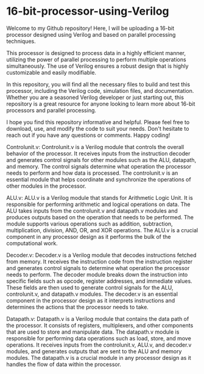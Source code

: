 # 16-bit-processor-using-Verilog

Welcome to my Github repository! Here, I will be uploading a 16-bit processor designed using Verilog and based on parallel processing techniques.

This processor is designed to process data in a highly efficient manner, utilizing the power of parallel processing to perform multiple operations simultaneously. The use of Verilog ensures a robust design that is highly customizable and easily modifiable.

In this repository, you will find all the necessary files to build and test this processor, including the Verilog code, simulation files, and documentation. Whether you are a seasoned Verilog developer or just starting out, this repository is a great resource for anyone looking to learn more about 16-bit processors and parallel processing.

I hope you find this repository informative and helpful. Please feel free to download, use, and modify the code to suit your needs. Don't hesitate to reach out if you have any questions or comments. Happy coding!

Controlunit.v:
Controlunit.v is a Verilog module that controls the overall behavior of the processor. It receives inputs from the instruction decoder and generates control signals for other modules such as the ALU, datapath, and memory. The control signals determine what operation the processor needs to perform and how data is processed. The controlunit.v is an essential module that helps coordinate and synchronize the operations of other modules in the processor.

ALU.v:
ALU.v is a Verilog module that stands for Arithmetic Logic Unit. It is responsible for performing arithmetic and logical operations on data. The ALU takes inputs from the controlunit.v and datapath.v modules and produces outputs based on the operation that needs to be performed. The module supports various operations such as addition, subtraction, multiplication, division, AND, OR, and XOR operations. The ALU.v is a crucial component in any processor design as it performs the bulk of the computational work.

Decoder.v:
Decoder.v is a Verilog module that decodes instructions fetched from memory. It receives the instruction code from the instruction register and generates control signals to determine what operation the processor needs to perform. The decoder module breaks down the instruction into specific fields such as opcode, register addresses, and immediate values. These fields are then used to generate control signals for the ALU, controlunit.v, and datapath.v modules. The decoder.v is an essential component in the processor design as it interprets instructions and determines the actions that the processor needs to take.

Datapath.v:
Datapath.v is a Verilog module that contains the data path of the processor. It consists of registers, multiplexers, and other components that are used to store and manipulate data. The datapath.v module is responsible for performing data operations such as load, store, and move operations. It receives inputs from the controlunit.v, ALU.v, and decoder.v modules, and generates outputs that are sent to the ALU and memory modules. The datapath.v is a crucial module in any processor design as it handles the flow of data within the processor.






